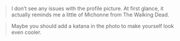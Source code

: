 > I don’t see any issues with the profile picture. At first glance, it actually reminds me a little of Michonne from The Walking Dead.

> Maybe you should add a katana in the photo to make yourself look even cooler.

